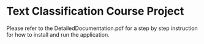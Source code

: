 # Text Classification Course Project

Please refer to the DetailedDocumentation.pdf for a step by step instruction for how to install and run the application.
